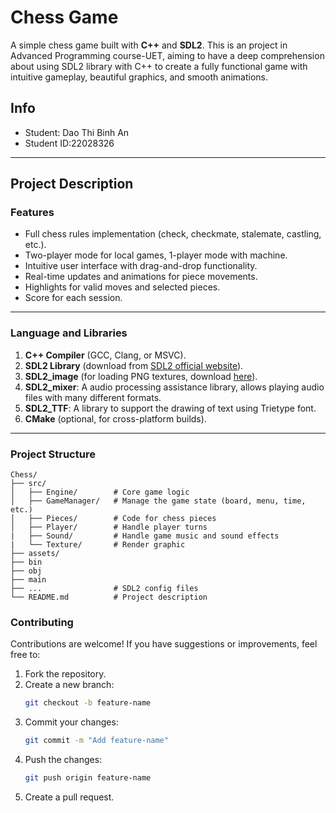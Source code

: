 # **Chess Game**

A simple chess game built with **C++** and **SDL2**. This is an project in Advanced Programming course-UET, aiming to have a deep comprehension about using SDL2 library with C++ to create a fully functional game with intuitive gameplay, beautiful graphics, and smooth animations.

## **Info**
- Student: Dao Thi Binh An
- Student ID:22028326
---
## **Project Description**
### **Features**
- Full chess rules implementation (check, checkmate, stalemate, castling, etc.).
- Two-player mode for local games, 1-player mode with machine.
- Intuitive user interface with drag-and-drop functionality.
- Real-time updates and animations for piece movements.
- Highlights for valid moves and selected pieces.
- Score for each session.

---

### **Language and Libraries**
1. **C++ Compiler** (GCC, Clang, or MSVC).
2. **SDL2 Library** (download from [SDL2 official website](https://www.libsdl.org/)).
3. **SDL2_image** (for loading PNG textures, download [here](https://www.libsdl.org/projects/SDL_image/)).
4. **SDL2_mixer**: A audio processing assistance library, allows playing audio files with many different formats.
5. **SDL2_TTF**: A library to support the drawing of text using Trietype font.
6. **CMake** (optional, for cross-platform builds).

---

### **Project Structure**
```
Chess/
├── src/
│   ├── Engine/        # Core game logic
│   ├── GameManager/   # Manage the game state (board, menu, time, etc.)
│   ├── Pieces/        # Code for chess pieces 
│   ├── Player/        # Handle player turns
|   ├── Sound/         # Handle game music and sound effects
|   └── Texture/       # Render graphic
├── assets/
├── bin
├── obj
├── main
├── ...                # SDL2 config files
└── README.md          # Project description
```
### **Contributing**
Contributions are welcome! If you have suggestions or improvements, feel free to:
1. Fork the repository.
2. Create a new branch:
   ```bash
   git checkout -b feature-name
   ```
3. Commit your changes:
   ```bash
   git commit -m "Add feature-name"
   ```
4. Push the changes:
   ```bash
   git push origin feature-name
   ```
5. Create a pull request.
